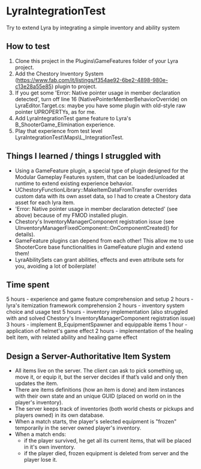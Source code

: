 # LyraIntegrationTest
Try to extend Lyra by integrating a simple inventory and ability system

## How to test
1. Clone this project in the Plugins\GameFeatures folder of your Lyra project.
2. Add the Chestory Inventory System (https://www.fab.com/it/listings/f354ae92-6be2-4898-980e-c13e28a55e85) plugin to project.
3. If you get some 'Error: Native pointer usage in member declaration detected', turn off line 16 (NativePointerMemberBehaviorOverride) on LyraEditor.Target.cs: maybe you have some plugin with old-style raw pointer UPROPERTYs, as for me.
4. Add LyraIntegrationTest game feature to Lyra's B_ShooterGame_Elimination experience.
5. Play that experience from test level LyraIntegrationTest\Maps\L_IntegrationTest.

## Things I learned / things I struggled with
- Using a GameFeature plugin, a special type of plugin designed for the Modular Gameplay Features system, that can be loaded/unloaded at runtime to extend existing experience behavior.
- UChestoryFunctionLibrary::MakeItemDataFromTransfer overrides custom data with its own asset data, so I had to create a Chestory data asset for each lyra item.
- 'Error: Native pointer usage in member declaration detected' (see above) because of my FMOD installed plugin.
- Chestory's InventoryManagerComponent registration issue (see UInventoryManagerFixedComponent::OnComponentCreated() for details).
- GameFeature plugins can depend from each other! This allow me to use ShooterCore base functionalities in GameFeature plugin and extend them!
- LyraAbilitySets can grant abilities, effects and even attribute sets for you, avoiding a lot of boilerplate!

## Time spent
5 hours - experience and game feature comprehension and setup
2 hours - lyra's itemization framework comprehension
2 hours - inventory system choice and usage test
5 hours - inventory implementation (also struggled with and solved Chestory's InventoryManagerComponent registration issue)
3 hours - implement B_EquipmentSpawner and equippable items
1 hour - application of helmet's game effect
2 hours - implementation of the healing belt item, with related ability and healing game effect

## Design a Server-Authoritative Item System

- All items live on the server. The client can ask to pick something up, move it, or equip it, but the server decides if that’s valid and only then updates the item.
- There are items definitions (how an item is done) and item instances with their own state and an unique GUID (placed on world on in the player's inventory).
- The server keeps track of inventories (both world chests or pickups and players owned) in its own database.
- When a match starts, the player's selected equipment is "frozen" temporarily in the server owned player's inventory.
- When a match ends:
	- if the player survived, he get all its current items, that will be placed in it's own inventory.
	- if the player died, frozen equipment is deleted from server and the player lose it.
